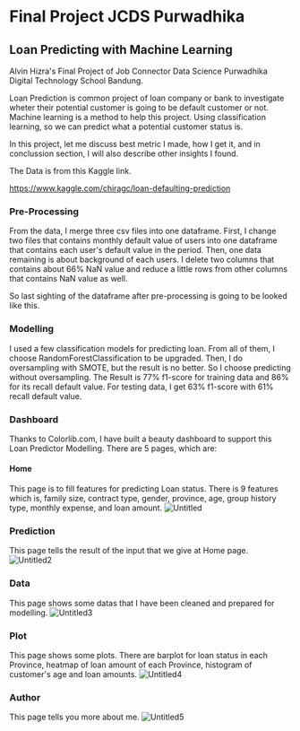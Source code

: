 # Final Project JCDS Purwadhika
## Loan Predicting with Machine Learning
Alvin Hizra's Final Project of Job Connector Data Science Purwadhika Digital Technology School Bandung.

Loan Prediction is common project of loan company or bank to investigate 
wheter their potential customer is going to be default customer or not.
Machine learning is a method to help this project. Using classification learning,
so we can predict what a potential customer status is.

In this project, let me discuss best metric I made, how I get it, and in conclussion
section, I will also describe other insights I found.

The Data is from this Kaggle link.

https://www.kaggle.com/chiragc/loan-defaulting-prediction

### Pre-Processing
From the data, I merge three csv files into one dataframe. First, I change
two files that contains monthly default value of users into one dataframe
that contains each user's default value in the period. Then, one data remaining
is about background of each users. I delete two columns that contains about 66%
NaN value and reduce a little rows from other columns that contains NaN value
as well.

So last sighting of the dataframe after pre-processing is going to be looked
like this.

### Modelling
I used a few classification models for predicting loan. From all of them, I choose RandomForestClassification to be upgraded.
Then, I do oversampling with SMOTE, but the result is no better. So I choose predicting without oversampling. The Result is 77% f1-score for training data and 86% for its recall default value. For testing data, I get 63% f1-score with 61% recall default value.

### Dashboard
Thanks to Colorlib.com, I have built a beauty dashboard to support this Loan Predictor Modelling. There are 5 pages, which are:

#### Home
This page is to fill features for predicting Loan status. There is 9 features which is, family size, contract type, gender, 
province, age, group history type, monthly expense, and loan amount.
![Untitled](https://user-images.githubusercontent.com/60774740/81801257-51234b80-953e-11ea-8c00-9d0aedb2032b.png)

### Prediction
This page tells the result of the input that we give at Home page.
![Untitled2](https://user-images.githubusercontent.com/60774740/81801524-c3942b80-953e-11ea-978a-873ab88a2c92.png)

### Data
This page shows some datas that I have been cleaned and prepared for modelling.
![Untitled3](https://user-images.githubusercontent.com/60774740/81801784-24bbff00-953f-11ea-9990-1d34e9006edb.png)

### Plot
This page shows some plots. There are barplot for loan status in each Province, heatmap of loan amount of each Province,
histogram of customer's age and loan amounts.
![Untitled4](https://user-images.githubusercontent.com/60774740/81801792-28e81c80-953f-11ea-977b-3563b151b41e.png)

### Author
This page tells you more about me.
![Untitled5](https://user-images.githubusercontent.com/60774740/81801805-2d143a00-953f-11ea-9941-a919c7605071.png)
